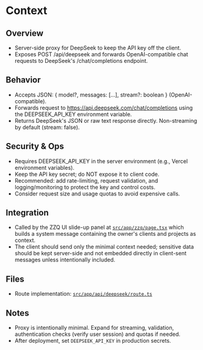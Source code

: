 # Context

## Overview
- Server-side proxy for DeepSeek to keep the API key off the client.
- Exposes POST /api/deepseek and forwards OpenAI-compatible chat requests to DeepSeek's /chat/completions endpoint.

## Behavior
- Accepts JSON: { model?, messages: [...], stream?: boolean } (OpenAI-compatible).
- Forwards request to https://api.deepseek.com/chat/completions using the DEEPSEEK_API_KEY environment variable.
- Returns DeepSeek's JSON or raw text response directly. Non-streaming by default (stream: false).

## Security & Ops
- Requires DEEPSEEK_API_KEY in the server environment (e.g., Vercel environment variables).
- Keep the API key secret; do NOT expose it to client code.
- Recommended: add rate-limiting, request validation, and logging/monitoring to protect the key and control costs.
- Consider request size and usage quotas to avoid expensive calls.

## Integration
- Called by the ZZQ UI slide-up panel at [`src/app/zzq/page.tsx`](src/app/zzq/page.tsx:194) which builds a system message containing the owner's clients and projects as context.
- The client should send only the minimal context needed; sensitive data should be kept server-side and not embedded directly in client-sent messages unless intentionally included.

## Files
- Route implementation: [`src/app/api/deepseek/route.ts`](src/app/api/deepseek/route.ts:1)

## Notes
- Proxy is intentionally minimal. Expand for streaming, validation, authentication checks (verify user session) and quotas if needed.
- After deployment, set `DEEPSEEK_API_KEY` in production secrets.